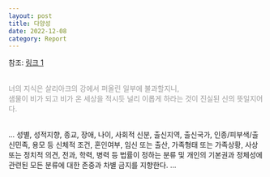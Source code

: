 ```yaml
---
layout: post
title: 다양성
date: 2022-12-08
category: Report
---
```

참조: <a href="http://humanrights.go.kr/site/program/webzine/subview?menuid=003001&boardtypeid=1016&boardid=7605772&searchissue=7605780">링크 1</a> <br>
<br>
<p style="color:#999;">너의 지식은 살리아크의 강에서 퍼올린 일부에 불과할지니, <br>
샘물이 비가 되고 비가 온 세상을 적시듯 널리 이롭게 하라는 것이 진실된 신의 뜻일지어다. <br> </p>
<br>
... 성별, 성적지향, 종교, 장애, 나이, 사회적 신분, 출신지역, 출신국가, 인종/피부색/출신민족, 용모 등 신체적 조건, 혼인여부, 임신 또는 출산, 가족형태 또는 가족상황, 사상 또는 정치적 의견, 전과, 학력, 병력 등 법률이 정하는 분류 및 개인의 기본권과 정체성에 관련된 모든 분류에 대한 존중과 차별 금지를 지향한다. ...